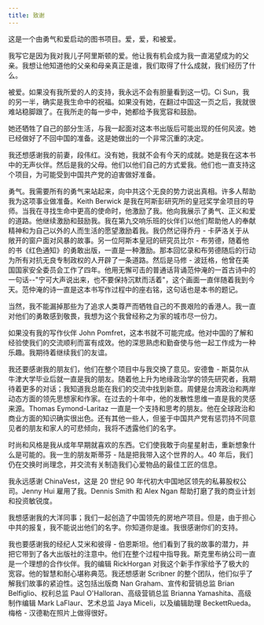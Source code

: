 ```yaml
---
title: 致谢
---
```


这是一个由勇气和爱启动的图书项目。爱，爱，和被爱。

我写它是因为我对我儿子阿里斯顿的爱。他让我有机会成为我一直渴望成为的父亲。我想让他知道他的父亲和母亲真正是谁，我们取得了什么成就，我们经历了什么。

被爱。如果没有我所爱的人的支持，我永远不会有胆量看到这一切。Ci Sun，我的另一半，确实是我生命中的祝福。如果没有她，在翻过中国这一页之后，我就很难站稳脚跟了。在我所走的每一步中，她都给予我宽容和鼓励。

她还牺牲了自己的部分生活，与我一起面对这本书出版后可能出现的任何风波。她已经做好了不回中国的准备。这是她做出的一个非常沉重的决定。

我还想感谢我的前妻，段伟红。没有她，我就不会有今天的成就。她是我在这本书中的无声伙伴。然后是我的父母。他们以他们自己的方式爱我。他们也一直支持这个项目，为可能受到中国共产党的迫害做好准备。

勇气。我需要所有的勇气来站起来，向中共这个无良的势力说出真相。许多人帮助我为这项事业做准备。Keith Berwick 是我在阿斯彭研究所的皇冠奖学金项目的导师。当我在寻找生命中更高的使命时，他激励了我。他向我展示了勇气、正义和爱的道路。他继续激励和鼓励我。我在第九交响乐班的伙伴们以他们帮助他人的奉献精神和为自己以外的人而生活的愿望激励着我。我仍然记得乔丹 - 卡萨洛关于从敞开的窗户面对风暴的故事。另一位阿斯本皇冠的研究员比尔 - 布劳德，随着他的书《红色通知》的勇敢出版，一直是一种激励。那本回忆录和布劳德随后的行动为所有对抗无良专制政权的人开辟了一条道路。然后是马修 - 波廷格，他曾在美国国家安全委员会工作了四年。他用无懈可击的普通话背诵范仲淹的一首古诗中的一句话--"宁可大声说出来，也不要保持沉默而活着"，这个画面一直伴随着我到今天。范仲淹的诗一直是这本书写作过程中的座右铭，这句话也是本书的题记。

当然，我不能漏掉那些为了追求人类尊严而牺牲自己的不畏艰险的香港人。我一直对他们的勇敢感到敬畏，我想为这个我曾经称之为家的城市尽一份力。

如果没有我的写作伙伴 John Pomfret，这本书就不可能完成。他对中国的了解和经验使我们的交流顺利而富有成效。他的深思熟虑和勤奋使与他一起工作成为一种乐趣。我期待着继续我们的友谊。

我还要感谢我的朋友们，他们在整个项目中与我交换了意见。安德鲁 - 斯莫尔从牛津大学毕业后就一直是我的朋友。随着他上升为地缘政治学的领先研究者，我期待着更多的对话；我知道我总能在我们的交流中找到新意。周健是台湾政治和两岸动态方面的领先思想家和作家。在过去的十年中，他的发散性思维一直是我的灵感来源。Thomas Eymond-Laritaz 一直是一个支持和思考的朋友。他在全球政治和商业方面的知识确实很出色。还有其他一些人，但鉴于中国共产党有惩罚持不同意见者的朋友和家人的可悲倾向，我将不透露他们的名字。

时尚和风格是我从成年早期就喜欢的东西。它们使我敢于向星星射击，重新想象什么是可能的。我一生的朋友斯蒂芬 - 陆是把我带入这个世界的人。40 年后，我们仍在交换时尚理念，并交流有关制造我们心爱物品的最佳工匠的信息。

我永远感谢 ChinaVest，这是 20 世纪 90 年代初大中国地区领先的私募股权公司。Jenny Hui 雇用了我。Dennis Smith 和 Alex Ngan 帮助打磨了我的商业计划和投资敏锐度。

我想感谢我的大洋同事；我们一起创造了中国领先的房地产项目。但是，由于担心中共的报复，我不能说出他们的名字。你知道你是谁。我很感谢你们的支持。

我也要感谢我的经纪人艾米和彼得 - 伯恩斯坦。他们看到了我的故事的潜力，并把它带到了各大出版社的注意中。他们在整个过程中指导我。斯克里布纳公司一直是一个理想的合作伙伴。我的编辑 RickHorgan 对我这个新手作家给予了极大的宽容。他的智慧和耐心堪称典范。我还想感谢 Scribner 的整个团队，他们似乎了解我们故事的紧迫性。这包括出版商 Nan Graham、宣传和营销总监 Brian Belfiglio、权利总监 Paul O'Halloran、高级营销总监 Brianna Yamashita、高级制作编辑 Mark   LaFlaur、艺术总监 Jaya Miceli，以及编辑助理 BeckettRueda。梅格 - 汉德勒在照片上做得很好。
